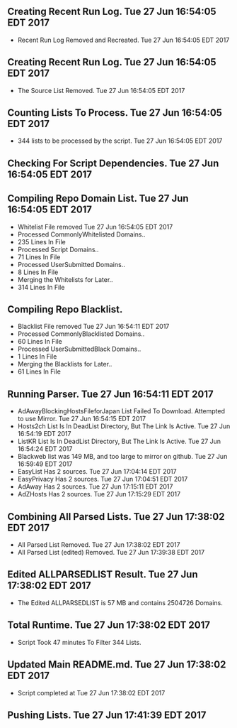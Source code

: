 ## Creating Recent Run Log. Tue 27 Jun 16:54:05 EDT 2017
* Recent Run Log Removed and Recreated. Tue 27 Jun 16:54:05 EDT 2017
## Creating Recent Run Log. Tue 27 Jun 16:54:05 EDT 2017

* The Source List Removed. Tue 27 Jun 16:54:05 EDT 2017
## Counting Lists To Process. Tue 27 Jun 16:54:05 EDT 2017
* 	344 lists to be processed by the script. Tue 27 Jun 16:54:05 EDT 2017

## Checking For Script Dependencies. Tue 27 Jun 16:54:05 EDT 2017

## Compiling Repo Domain List. Tue 27 Jun 16:54:05 EDT 2017
* Whitelist File removed Tue 27 Jun 16:54:05 EDT 2017
* Processed CommonlyWhitelisted Domains..
* 	235 Lines In File
* Processed Script Domains..
* 	71 Lines In File
* Processed UserSubmitted Domains..
* 	8 Lines In File
* Merging the Whitelists for Later..
* 	314 Lines In File
## Compiling Repo Blacklist.
* Blacklist File removed Tue 27 Jun 16:54:11 EDT 2017
* Processed CommonlyBlacklisted Domains..
* 	60 Lines In File
* Processed UserSubmittedBlack Domains..
* 	1 Lines In File
* Merging the Blacklists for Later..
* 	61 Lines In File

## Running Parser. Tue 27 Jun 16:54:11 EDT 2017
* AdAwayBlockingHostsFileforJapan List Failed To Download. Attempted to use Mirror. Tue 27 Jun 16:54:15 EDT 2017
* Hosts2ch List Is In DeadList Directory, But The Link Is Active. Tue 27 Jun 16:54:19 EDT 2017
* ListKR List Is In DeadList Directory, But The Link Is Active. Tue 27 Jun 16:54:24 EDT 2017
* Blackweb list was 149 MB, and too large to mirror on github. Tue 27 Jun 16:59:49 EDT 2017
* EasyList Has 2 sources. Tue 27 Jun 17:04:14 EDT 2017
* EasyPrivacy Has 2 sources. Tue 27 Jun 17:04:51 EDT 2017
* AdAway Has 2 sources. Tue 27 Jun 17:15:11 EDT 2017
* AdZHosts Has 2 sources. Tue 27 Jun 17:15:29 EDT 2017

## Combining All Parsed Lists. Tue 27 Jun 17:38:02 EDT 2017
* All Parsed List Removed. Tue 27 Jun 17:38:02 EDT 2017
* All Parsed List (edited) Removed. Tue 27 Jun 17:39:38 EDT 2017

## Edited ALLPARSEDLIST Result. Tue 27 Jun 17:38:02 EDT 2017
* The Edited ALLPARSEDLIST is 57 MB and contains 	2504726 Domains.

## Total Runtime. Tue 27 Jun 17:38:02 EDT 2017
* Script Took 47 minutes To Filter 	344 Lists.

## Updated Main README.md. Tue 27 Jun 17:38:02 EDT 2017

* Script completed at Tue 27 Jun 17:38:02 EDT 2017
## Pushing Lists. Tue 27 Jun 17:41:39 EDT 2017
